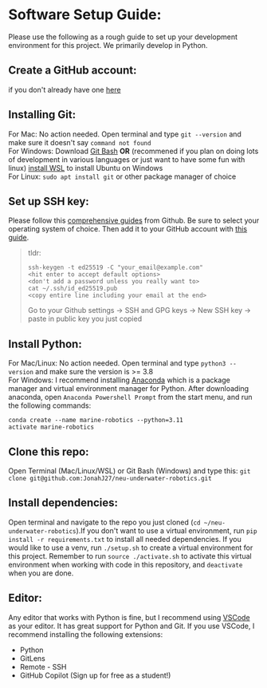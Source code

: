 # Software Setup Guide:
Please use the following as a rough guide to set up your development environment for this project. We primarily develop in Python.

## Create a GitHub account:
if you don't already have one [here](https://github.com/signup)

## Installing Git:
For Mac: No action needed. Open terminal and type `git --version` and make sure it doesn't say `command not found`\
For Windows: Download [Git Bash](https://git-scm.com/downloads) **OR** (recommened if you plan on doing lots of development in various languages or just want to have some fun with linux) [install WSL](https://learn.microsoft.com/en-us/windows/wsl/install) to install Ubuntu on Windows\
For Linux: `sudo apt install git` or other package manager of choice

## Set up SSH key:
Please follow this [comprehensive guides](https://docs.github.com/en/authentication/connecting-to-github-with-ssh/generating-a-new-ssh-key-and-adding-it-to-the-ssh-agent) from Github. Be sure to select your operating system of choice. Then add it to your GitHub account with [this guide](https://docs.github.com/en/authentication/connecting-to-github-with-ssh/adding-a-new-ssh-key-to-your-github-account?tool=webui).
> tldr: 
>```
>ssh-keygen -t ed25519 -C "your_email@example.com"
><hit enter to accept default options>
><don't add a password unless you really want to>
>cat ~/.ssh/id_ed25519.pub
><copy entire line including your email at the end>
>```
>Go to your Github settings -> SSH and GPG keys -> New SSH key -> paste in public key you just copied

## Install Python:
For Mac/Linux: No action needed. Open terminal and type `python3 --version` and make sure the version is >= 3.8 \
For Windows: I recommend installing [Anaconda](https://www.anaconda.com/download) which is a package manager and virtual environment manager for Python. After downloading anaconda, open `Anaconda Powershell Prompt` from the start menu, and run the following commands:
```
conda create --name marine-robotics --python=3.11
activate marine-robotics
```

## Clone this repo:
Open Terminal (Mac/Linux/WSL) or Git Bash (Windows) and type this: `git clone git@github.com:JonahJ27/neu-underwater-robotics.git`

## Install dependencies:
Open terminal and navigate to the repo you just cloned (`cd ~/neu-underwater-robotics`).If you don't want to use a virtual environment, run `pip install -r requirements.txt` to install all needed dependencies. If you would like to use a venv, run `./setup.sh` to create a virtual environment for this project. Remember to run `source ./activate.sh` to activate this virtual environment when working with code in this repository, and `deactivate` when you are done.

## Editor:
Any editor that works with Python is fine, but I recommend using [VSCode](https://code.visualstudio.com/download) as your editor. It has great support for Python and Git. If you use VSCode, I recommend installing the following extensions:
- Python
- GitLens
- Remote - SSH
- GitHub Copilot (Sign up for free as a student!)


